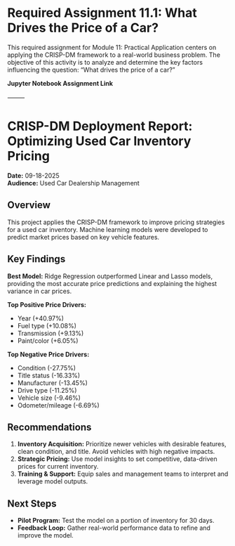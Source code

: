 # Required Assignment 11.1: What Drives the Price of a Car?

This required assignment for Module 11: Practical Application centers on applying the CRISP-DM framework to a real-world business problem. The objective of this activity is to analyze and determine the key factors influencing the question: “What drives the price of a car?”

**Jupyter Notebook Assignment Link**

⸻

# CRISP-DM Deployment Report: Optimizing Used Car Inventory Pricing

**Date:** 09-18-2025  
**Audience:** Used Car Dealership Management

## Overview

This project applies the CRISP-DM framework to improve pricing strategies for a used car inventory. Machine learning models were developed to predict market prices based on key vehicle features.

## Key Findings

**Best Model:** Ridge Regression outperformed Linear and Lasso models, providing the most accurate price predictions and explaining the highest variance in car prices.

**Top Positive Price Drivers:**

- Year (+40.97%)
- Fuel type (+10.08%)
- Transmission (+9.13%)
- Paint/color (+6.05%)

**Top Negative Price Drivers:**

- Condition (-27.75%)
- Title status (-16.33%)
- Manufacturer (-13.45%)
- Drive type (-11.25%)
- Vehicle size (-9.46%)
- Odometer/mileage (-6.69%)

## Recommendations

1. **Inventory Acquisition:** Prioritize newer vehicles with desirable features, clean condition, and title. Avoid vehicles with high negative impacts.
2. **Strategic Pricing:** Use model insights to set competitive, data-driven prices for current inventory.
3. **Training & Support:** Equip sales and management teams to interpret and leverage model outputs.

## Next Steps

- **Pilot Program:** Test the model on a portion of inventory for 30 days.
- **Feedback Loop:** Gather real-world performance data to refine and improve the model.
